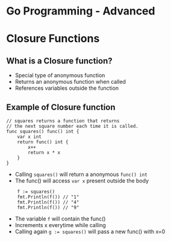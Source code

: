 Go Programming - Advanced
===============

# Closure Functions

## What is a Closure function?
* Special type of anonymous function
* Returns an anonymous function when called
* References variables outside the function

## Example of Closure function

```
// squares returns a function that returns
// the next square number each time it is called.
func squares() func() int {
    var x int
    return func() int {
        x++
        return x * x
    }
}
```

* Calling `squares()` will return a anonymous `func() int`
* The func() will access `var x` present outside the body

```
    f := squares()
    fmt.Println(f()) // "1"
    fmt.Println(f()) // "4"
	fmt.Println(f()) // "9"
```

* The variable `f` will contain the func()
* Increments x everytime while calling
* Calling again `g := squares()` will pass a new func() with x=0
